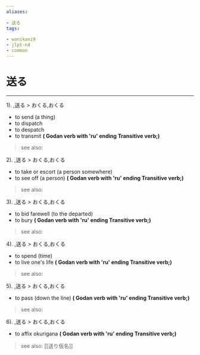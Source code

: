 ```yaml
---
aliases:
    
- 送る
tags:
    
- wanikani9
- jlpt-n4
- common
---
```


# 送る
---
1).
,送る > おくる,おくる

- to send (a thing)
- to dispatch
- to despatch
- to transmit
**( Godan verb with 'ru' ending Transitive verb;)**
> see also: 
            
2).
,送る > おくる,おくる

- to take or escort (a person somewhere)
- to see off (a person)
**( Godan verb with 'ru' ending Transitive verb;)**
> see also: 
            
3).
,送る > おくる,おくる

- to bid farewell (to the departed)
- to bury
**( Godan verb with 'ru' ending Transitive verb;)**
> see also: 
            
4).
,送る > おくる,おくる

- to spend (time)
- to live one's life
**( Godan verb with 'ru' ending Transitive verb;)**
> see also: 
            
5).
,送る > おくる,おくる

- to pass (down the line)
**( Godan verb with 'ru' ending Transitive verb;)**
> see also: 
            
6).
,送る > おくる,おくる

- to affix okurigana
**( Godan verb with 'ru' ending Transitive verb;)**
> see also:  [[送り仮名]]
            
